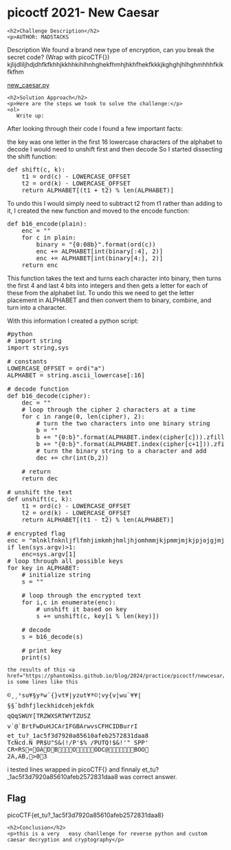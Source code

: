 <title>picoctf 2021- New Caesar</title>
<!DOCTYPE html>
<html>
 
<body>
    <h1>picoctf 2021- New Caesar</h1>

    <h2>Challenge Description</h2>
    <p>AUTHOR: MADSTACKS

Description
We found a brand new type of encryption, can you break the secret code? (Wrap with picoCTF{}) kjlijdliljhdjdhfkfkhhjkkhhkihlhnhghekfhmhjhkhfhekfkkkjkghghjhlhghmhhhfkikfkfhm 

<a href="https://mercury.picoctf.net/static/d9c139d91d2dfec8fd197ca6d970381a/new_caesar.py">new_caesar.py</a>

</p>

    <h2>Solution Approach</h2>
    <p>Here are the steps we took to solve the challenge:</p>
    <ol>
       Write up:
After looking through their code I found a few important facts:

the key was one letter in the first 16 lowercase characters of the alphabet
to decode I would need to unshift first and then decode
So I started dissecting the shift function:
<pre>
def shift(c, k):
    t1 = ord(c) - LOWERCASE_OFFSET
    t2 = ord(k) - LOWERCASE_OFFSET
    return ALPHABET[(t1 + t2) % len(ALPHABET)]
</pre>
To undo this I would simply need to subtract t2 from t1 rather than adding to it, I created the new function and moved to the encode function:
<pre>
def b16_encode(plain):
    enc = ""
    for c in plain:
        binary = "{0:08b}".format(ord(c))
        enc += ALPHABET[int(binary[:4], 2)]
        enc += ALPHABET[int(binary[4:], 2)]
    return enc
</pre>
This function takes the text and turns each character into binary, then turns the first 4 and last 4 bits into integers and then gets a letter for each of these from the alphabet list. To undo this we need to get the letter placement in ALPHABET and then convert them to binary, combine, and turn into a character.

With this information I created a python script:
<pre>
#python
# import string
import string,sys

# constants
LOWERCASE_OFFSET = ord("a")
ALPHABET = string.ascii_lowercase[:16]

# decode function
def b16_decode(cipher):
    dec = ""
    # loop through the cipher 2 characters at a time
    for c in range(0, len(cipher), 2):
        # turn the two characters into one binary string
        b = ""
        b += "{0:b}".format(ALPHABET.index(cipher[c])).zfill(4)
        b += "{0:b}".format(ALPHABET.index(cipher[c+1])).zfill(4)
        # turn the binary string to a character and add
        dec += chr(int(b,2))
    
    # return
    return dec

# unshift the text
def unshift(c, k):
    t1 = ord(c) - LOWERCASE_OFFSET
    t2 = ord(k) - LOWERCASE_OFFSET
    return ALPHABET[(t1 - t2) % len(ALPHABET)]

# encrypted flag
enc = "mlnklfnknljflfmhjimkmhjhmljhjomhmmjkjpmmjmjkjpjojgjmjpjojojnjojmmkmlmijimhjmmj"
if len(sys.argv)>1:
    enc=sys.argv[1]
# loop through all possible keys
for key in ALPHABET:
    # initialize string
    s = ""

    # loop through the encrypted text
    for i,c in enumerate(enc):
        # unshift it based on key
        s += unshift(c, key[i % len(key)])

    # decode
    s = b16_decode(s)

    # print key
    print(s)  
</pre>       
    the results of this <a href="https://phantom1ss.github.io/blog/2024/practice/picoctf/newcesar/new_caesarsolve.py">code</a> is some lines like this
<pre>
©¸¸¹su¥§yªw¨{}vt¥|yzut¥ª©¦vy{v|wu¨¥¥|
§§¨bdhfjleckhidcehjekfdk
qQqSWUY[TRZWXSRTWYTZUSZ
v`@`BrtFwDuHJCArIFGBArwvsCFHCIDBurrI
et_tu?_1ac5f3d7920a85610afeb2572831daa8
TcNcd.N PR$U"S&(!/P'$% /PUTQ!$&!'" SPP'
CR=RS=OADBOODC@BOO
2A,AB,>03
</pre>
i tested lines wrapped in picoCTF{} and finnaly et_tu?_1ac5f3d7920a85610afeb2572831daa8 was correct answer.
    </ol>
<br>
    <h2>Flag</h2>
    <p class="flag">picoCTF{et_tu?_1ac5f3d7920a85610afeb2572831daa8}
</p>

    <h2>Conclusion</h2>
    <p>this is a very   easy chanllenge for reverse python and custom caesar decryption and cryptography</p>
</body>
</html>


